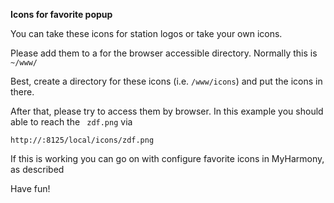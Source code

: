 **Icons for favorite popup**

You can take these icons for station logos or take your own icons.

Please add them to a for the browser accessible directory. Normally this is `~/www/`

Best, create a directory for these icons (i.e. ``/www/icons``) and put the icons in there.

After that, please try to access them by browser. In this example you should able to reach the `` zdf.png`` via

``http://:8125/local/icons/zdf.png``

If this is working you can go on with configure favorite icons in MyHarmony, as described

Have fun!
